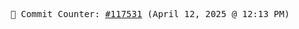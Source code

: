 <p align="center">
    <samp>
        📮 Commit Counter: <a href="https://github.com/Javascript-void0/Javascript-void0/commits/main">#117531</a> (April 12, 2025 @ 12:13 PM)
    </samp>
</p>